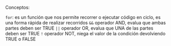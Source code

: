 Conceptos:

`for`: es un función que nos permite recorrer o ejecutar código en ciclo, es una forma rápida de realizar recorridos
`&&` operador AND, evalua que ambas partes deben ser TRUE
`||` operador OR, evalua que UNA de las partes deben ser TRUE
`!` operador NOT, niega el valor de la condición devolviendo TRUE o FALSE
